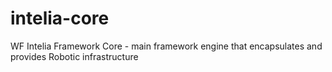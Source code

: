 # intelia-core
WF Intelia Framework Core - main framework engine that encapsulates and provides Robotic infrastructure
